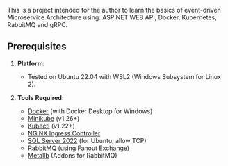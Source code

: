This is a project intended for the author to learn the basics of event-driven Microservice Architecture using:
ASP.NET WEB API, Docker, Kubernetes, RabbitMQ and gRPC.

## Prerequisites

1. **Platform**: 
   - Tested on Ubuntu 22.04 with WSL2 (Windows Subsystem for Linux 2).
   
2. **Tools Required**:
   - [Docker](https://docs.docker.com/get-docker/) (with Docker Desktop for Windows)
   - [Minikube](https://minikube.sigs.k8s.io/docs/start/) (v1.26+)
   - [Kubectl](https://kubernetes.io/docs/tasks/tools/install-kubectl/) (v1.22+)
   - [NGINX Ingress Controller](https://kubernetes.github.io/ingress-nginx/)
   - [SQL Server 2022](https://www.microsoft.com/en-us/sql-server/sql-server-downloads) (for Ubuntu, allow TCP)
   - [RabbitMQ](https://www.rabbitmq.com/tutorials) (using Fanout Exchange)
   - [Metallb](https://metallb.universe.tf/installation/) (Addons for RabbitMQ)